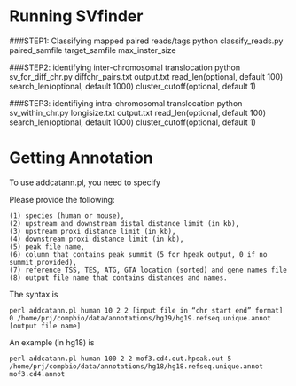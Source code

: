 Running SVfinder
================
###STEP1: Classifying mapped paired reads/tags
    python classify_reads.py paired_samfile target_samfile max_inster_size

###STEP2: identifying inter-chromosomal translocation
	python sv_for_diff_chr.py diffchr_pairs.txt output.txt read_len(optional, default 100) search_len(optional, default 1000) cluster_cutoff(optional, default 1)

###STEP3: identifiying intra-chromosomal translocation
	python sv_within_chr.py longisize.txt output.txt read_len(optional, default 100) search_len(optional, default 1000) cluster_cutoff(optional, default 1)

Getting Annotation
==================
To use addcatann.pl, you need to specify
 
Please provide the following:

	(1) species (human or mouse),	
	(2) upstream and downstream distal distance limit (in kb),
	(3) upstream proxi distance limit (in kb),	
	(4) downstream proxi distance limit (in kb),
	(5) peak file name,
	(6) column that contains peak summit (5 for hpeak output, 0 if no summit provided),
	(7) reference TSS, TES, ATG, GTA location (sorted) and gene names file
	(8) output file name that contains distances and names.
	 
The syntax is
	 
	perl addcatann.pl human 10 2 2 [input file in “chr start end” format] 0 /home/prj/compbio/data/annotations/hg19/hg19.refseq.unique.annot [output file name]
	 
An example (in hg18) is
	 
	perl addcatann.pl human 100 2 2 mof3.cd4.out.hpeak.out 5 /home/prj/compbio/data/annotations/hg18/hg18.refseq.unique.annot mof3.cd4.annot
